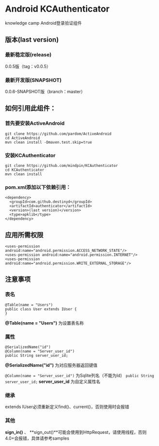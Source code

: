 Android KCAuthenticator
============================
knowledge camp Android登录验证组件

## 版本(last version)
### 最新稳定版(release)
0.0.5版（tag：v0.0.5）
### 最新开发版(SNAPSHOT)
0.0.6-SNAPSHOT版（branch：master）

## 如何引用此组件：
### 首先要安装ActiveAndroid
```
git clone https://github.com/pardom/ActiveAndroid
cd ActiveAndroid
mvn clean install -Dmaven.test.skip=true
```

### 安装KCAuthenticator
```
git clone https://github.com/mindpin/KCAuthenticator
cd KCAuthenticator
mvn clean install
```

### pom.xml添加以下依赖引用：
```
<dependency>
  <groupId>com.github.destinyd</groupId>
  <artifactId>authenticator</artifactId>
  <version>(last version)</version>
  <type>apklib</type>
</dependency>
```

## 应用所需权限
```
<uses-permission android:name="android.permission.ACCESS_NETWORK_STATE"/>
<uses-permission android:name="android.permission.INTERNET"/>
<uses-permission android:name="android.permission.WRITE_EXTERNAL_STORAGE"/>
```

## 注意事项
### 表名
```
@Table(name = "Users")
public class User extends IUser {
}
```
**@Table(name = "Users")**
为设置表名称

### 属性
```
@SerializedName("id")
@Column(name = "Server_user_id")
public String server_user_id;
```
**@SerializedName("id")**
为对应服务器返回键值

```@Column(name = "Server_user_id")```
为Sqlite列名（不能为Id）
```public String server_user_id;```
**server_user_id** 为自定义属性名

### 继承
extends IUser必须重新定义find()、current()，否则使用时会报错

### 其他
**sign_in()** 、 **sign_out()**可能会使用到HttpRequest，请使用线程，否则4.0+会报错，具体请参考samples

